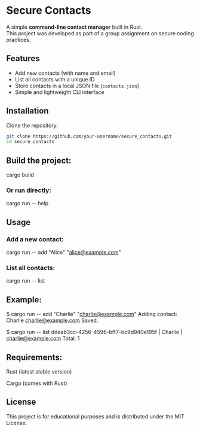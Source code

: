 # Secure Contacts

A simple **command-line contact manager** built in Rust.  
This project was developed as part of a group assignment on secure coding practices.

## Features

- Add new contacts (with name and email)  
- List all contacts with a unique ID  
- Store contacts in a local JSON file (`contacts.json`)  
- Simple and lightweight CLI interface  

## Installation

Clone the repository:

```bash
git clone https://github.com/your-username/secure_contacts.git
cd secure_contacts
```

## Build the project:
cargo build

### Or run directly:
cargo run -- help

## Usage
### Add a new contact:
cargo run -- add "Alice" "alice@example.com"

### List all contacts:
cargo run -- list

## Example:
$ cargo run -- add "Charlie" "charlie@example.com"
Adding contact: Charlie <charlie@example.com>
Saved.

$ cargo run -- list
ddeab3cc-4256-4596-bff7-bc9d940e195f | Charlie | charlie@example.com
Total: 1


## Requirements:

Rust (latest stable version)

Cargo (comes with Rust)


## License

This project is for educational purposes and is distributed under the MIT License.
